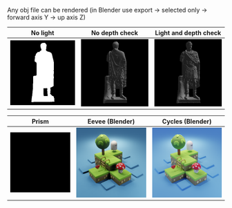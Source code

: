 Any obj file can be rendered (in Blender use export -> selected only -> forward axis Y -> up axis Z)

|           No light           |         No depth check         | Light and depth check |
|-----------------------------------|------------------------------|---|
| ![img](/renders/stbpng1.png?raw=true) | ![img](renders/stbpng2.png?raw=true) | ![img](renders/stbpng3.png?raw=true) |

|           Prism                     |        Eevee (Blender)                     | Cycles (Blender)                            |
|-------------------------------------|--------------------------------------------|---------------------------------------------|
| ![img](/renders/prism.png?raw=true) | ![img](renders/blender_eevee.png?raw=true) | ![img](renders/blender_cycles.png?raw=true) |